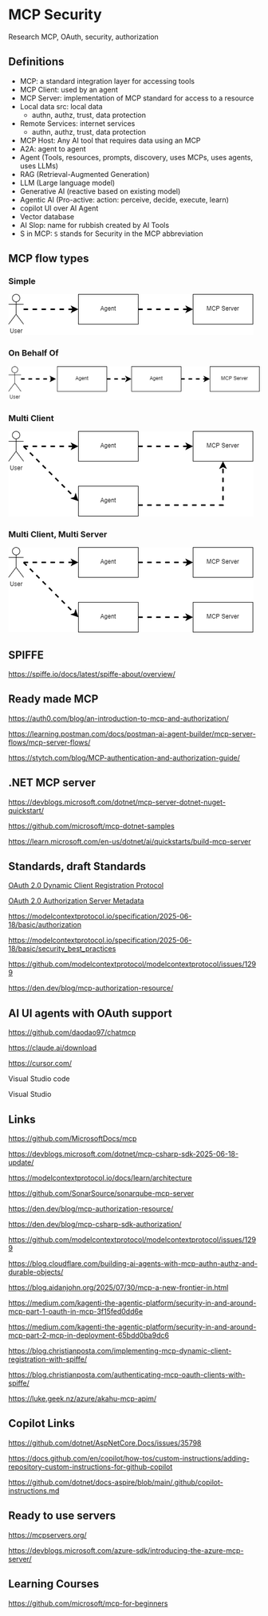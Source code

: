 # MCP Security

Research MCP, OAuth, security, authorization

## Definitions

- MCP: a standard integration layer for accessing tools
- MCP Client: used by an agent
- MCP Server: implementation of MCP standard for access to a resource
- Local data src: local data
  - authn, authz, trust, data protection
- Remote Services: internet services
  - authn, authz, trust, data protection
- MCP Host: Any AI tool that requires data using an MCP
- A2A: agent to agent
- Agent (Tools, resources, prompts, discovery, uses MCPs, uses agents, uses LLMs)
- RAG (Retrieval-Augmented Generation)
- LLM (Large language model)
- Generative AI (reactive based on existing model)
- Agentic AI (Pro-active: action: perceive, decide, execute, learn)
- copilot UI over AI Agent
- Vector database
- AI Slop: name for  rubbish created by AI Tools
- S in MCP: `S` stands for Security in the MCP abbreviation

## MCP flow types

### Simple

![Flow 1](https://github.com/damienbod/McpSecurity/blob/main/flows/mcp-flow-1.drawio.png)

### On Behalf Of

![Flow 2](https://github.com/damienbod/McpSecurity/blob/main/flows/mcp-flow-2.drawio.png)

### Multi Client

![Flow 3](https://github.com/damienbod/McpSecurity/blob/main/flows/mcp-flow-3.drawio.png)

### Multi Client, Multi Server

![Flow 4](https://github.com/damienbod/McpSecurity/blob/main/flows/mcp-flow-4.drawio.png)

## SPIFFE

https://spiffe.io/docs/latest/spiffe-about/overview/

## Ready made MCP

https://auth0.com/blog/an-introduction-to-mcp-and-authorization/

https://learning.postman.com/docs/postman-ai-agent-builder/mcp-server-flows/mcp-server-flows/

https://stytch.com/blog/MCP-authentication-and-authorization-guide/

## .NET MCP server

https://devblogs.microsoft.com/dotnet/mcp-server-dotnet-nuget-quickstart/

https://github.com/microsoft/mcp-dotnet-samples

https://learn.microsoft.com/en-us/dotnet/ai/quickstarts/build-mcp-server

## Standards, draft Standards

[OAuth 2.0 Dynamic Client Registration Protocol](https://datatracker.ietf.org/doc/html/rfc7591)

[OAuth 2.0 Authorization Server Metadata](https://datatracker.ietf.org/doc/html/rfc8414)

https://modelcontextprotocol.io/specification/2025-06-18/basic/authorization

https://modelcontextprotocol.io/specification/2025-06-18/basic/security_best_practices

https://github.com/modelcontextprotocol/modelcontextprotocol/issues/1299

https://den.dev/blog/mcp-authorization-resource/

## AI UI agents with OAuth support

https://github.com/daodao97/chatmcp

https://claude.ai/download

https://cursor.com/

Visual Studio code

Visual Studio

## Links

https://github.com/MicrosoftDocs/mcp

https://devblogs.microsoft.com/dotnet/mcp-csharp-sdk-2025-06-18-update/

https://modelcontextprotocol.io/docs/learn/architecture

https://github.com/SonarSource/sonarqube-mcp-server

https://den.dev/blog/mcp-authorization-resource/

https://den.dev/blog/mcp-csharp-sdk-authorization/

https://github.com/modelcontextprotocol/modelcontextprotocol/issues/1299

https://blog.cloudflare.com/building-ai-agents-with-mcp-authn-authz-and-durable-objects/

https://blog.aidanjohn.org/2025/07/30/mcp-a-new-frontier-in.html

https://medium.com/kagenti-the-agentic-platform/security-in-and-around-mcp-part-1-oauth-in-mcp-3f15fed0dd6e

https://medium.com/kagenti-the-agentic-platform/security-in-and-around-mcp-part-2-mcp-in-deployment-65bdd0ba9dc6

https://blog.christianposta.com/implementing-mcp-dynamic-client-registration-with-spiffe/

https://blog.christianposta.com/authenticating-mcp-oauth-clients-with-spiffe/

https://luke.geek.nz/azure/akahu-mcp-apim/

## Copilot Links

https://github.com/dotnet/AspNetCore.Docs/issues/35798

https://docs.github.com/en/copilot/how-tos/custom-instructions/adding-repository-custom-instructions-for-github-copilot

https://github.com/dotnet/docs-aspire/blob/main/.github/copilot-instructions.md

## Ready to use servers
https://mcpservers.org/

https://devblogs.microsoft.com/azure-sdk/introducing-the-azure-mcp-server/
 
## Learning Courses
https://github.com/microsoft/mcp-for-beginners

